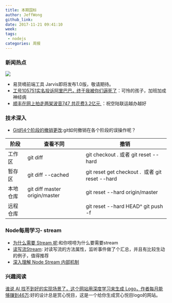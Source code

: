 ```yaml
---
title: 本期国标
author: JeffWong
github_link: 
date: 2017-11-21 09:41:10
week:
tags:
 - nodejs
categories: 周报
---
```

### 新闻热点
![](http://image.tf56.com/dfs/group1/M00/3E/FE/CiFBCVoWjl-AA7u6AAUdnfAubOM162.png)
- 易货嘀前端工具 Jarvis即将发布1.0版，敬请期待。
- [工号105751实名投诉阿里巴巴，终于我被你们逼死了](http://www.sohu.com/a/118220551_417724)：可怜的孩子，加班加成神经病
- [顺丰在网上拍走两架波音747 共花费3.2亿元 ](http://www.techweb.com.cn/it/2017-11-21/2608890.shtml)：祝空陆联运越办越好

### 技术深入

- [Git的4个阶段的撤销更改](http://mp.weixin.qq.com/s?__biz=MjM5MTA1MjAxMQ==&mid=2651227335&idx=1&sn=54bbf426f7b8358fddcb4a3901255eb3&chksm=bd495d438a3ed45517ce21f33cdd457fb9201ba34d6723a1104df8a9bc0a934737f0df92f9a7&mpshare=1&scene=23&srcid=1124Gph1KGpiTh1R94cxPjxJ#rd):git如何撤销在各个阶段的误操作呢？

|阶段|查看不同|撤销|
|---|---|---|
|工作区|git diff|git checkout . 或者 git reset --hard|
|暂存区|git diff --cached| git reset  get checkout .  或者 git reset --hard |
|本地仓库|git diff master origin/master| git reset --hard origin/master |
|远程仓库||git reset --hard HEAD^  git push -f|

### Node每周学习- stream

- [为什么需要 Stream 呢](https://segmentfault.com/a/1190000000357044):和你唠唠为什么要需要stream
- [读写流Stream](http://www.dengzhr.com/node-js/847): 对读写流的方法属性，监听事件做了个汇总，并且有比较生动的例子，值得推荐
- [深入理解 Node Stream 内部机制](http://mp.weixin.qq.com/s?__biz=MzAxMjA5ODQwMQ==&mid=2455058824&idx=1&sn=ee11da0c41f5fa2e19e84c798d9fa6b1&chksm=8c169786bb611e908972b10dd115f4f101302a0217746f7bd8e8a8f221311e336267dba39ac8&mpshare=1&scene=23&srcid=0913I0WgGJYNgPGb7NV1r6FX#rd)

### 兴趣阅读

[谁说 AI 找不到好的实现场景了，这个网站用深度学习来生成 Logo，作者每月能够赚到46万](https://zhuanlan.zhihu.com/p/31331407):好的设计总是赏心悦目，这是一个给你生成赏心悦目logo的网站。
